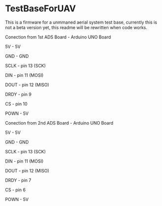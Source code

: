 # TestBaseForUAV
This is a firmware for a unmmaned aerial system test base, currently this is not a beta version yet, this readme will be rewritten when code works. 

Conection from 1st ADS Board   -     Arduino UNO Board

5V          -     5V

GND         -     GND

SCLK        -     pin 13 (SCK)

DIN         -     pin 11 (MOSI)

DOUT        -     pin 12 (MISO)

DRDY        -     pin 9

CS          -     pin 10

POWN       -      5V

Conection from 2nd ADS Board   -     Arduino UNO Board

5V          -     5V

GND         -     GND

SCLK        -     pin 13 (SCK)

DIN         -     pin 11 (MOSI)

DOUT        -     pin 12 (MISO)

DRDY        -     pin 7

CS          -     pin 6

POWN       -      5V
